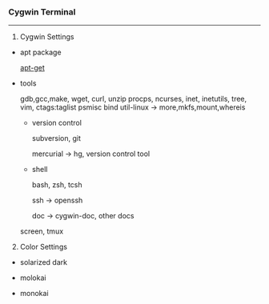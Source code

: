 ### Cygwin Terminal

-----

1. Cygwin Settings
 * apt package
 
   [apt-get](https://code.google.com/p/apt-cyg/)

 * tools
 
   gdb,gcc,make,
   wget, curl, unzip
   procps, ncurses,
   inet, inetutils, tree,
   vim, ctags:taglist
   psmisc
   bind
   util-linux -> more,mkfs,mount,whereis

   * version control
   
     subversion, git

     mercurial ->  hg, version control tool
     
   * shell
   
     bash, zsh, tcsh

     ssh -> openssh
     
     doc -> cygwin-doc, other docs

   screen, tmux

2. Color Settings

 * solarized dark

 * molokai

 * monokai
